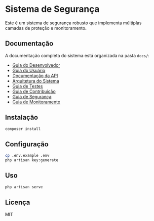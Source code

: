 # Sistema de Segurança

Este é um sistema de segurança robusto que implementa múltiplas camadas de proteção e monitoramento.

## Documentação

A documentação completa do sistema está organizada na pasta `docs/`:

- [Guia do Desenvolvedor](docs/DEVELOPER.md)
- [Guia do Usuário](docs/USER_GUIDE.md)
- [Documentação da API](docs/API.md)
- [Arquitetura do Sistema](docs/ARCHITECTURE.md)
- [Guia de Testes](docs/TESTING.md)
- [Guia de Contribuição](docs/CONTRIBUTING.md)
- [Guia de Segurança](docs/SECURITY.md)
- [Guia de Monitoramento](docs/MONITORING.md)

## Instalação

```bash
composer install
```

## Configuração

```bash
cp .env.example .env
php artisan key:generate
```

## Uso

```bash
php artisan serve
```

## Licença

MIT 